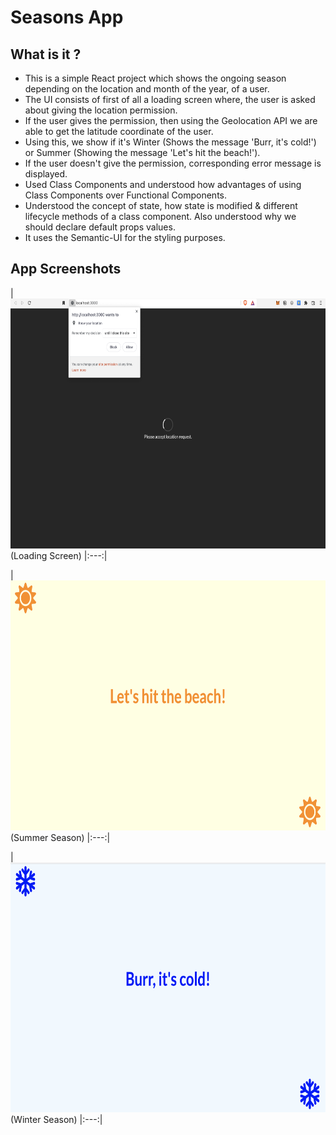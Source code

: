 # Seasons App

## What is it ?

* This is a simple React project which shows the ongoing season depending on the location and month of the year, of a user. 
* The UI consists of first of all a loading screen where, the user is asked about giving the location permission.
* If the user gives the permission, then using the Geolocation API we are able to get the latitude coordinate of the user. 
* Using this, we show if it's Winter (Shows the message 'Burr, it's cold!') or Summer (Showing the message 'Let's hit the beach!'). 
* If the user doesn't give the permission, corresponding error message is displayed.
* Used Class Components and understood how advantages of using Class Components over Functional Components.
* Understood the concept of state, how state is modified & different lifecycle methods of a 
class component. Also understood why we should declare default props values.
* It uses the Semantic-UI for the styling purposes.


## App Screenshots

 | <img src="Documentation/LoadingScreen.png" height="400"> (Loading Screen) |:---:|

 | <img src="Documentation/Summer.png" height="400"> (Summer Season) |:---:|

 |<img src="Documentation/Winter.png" height="400"> (Winter Season) |:---:|
